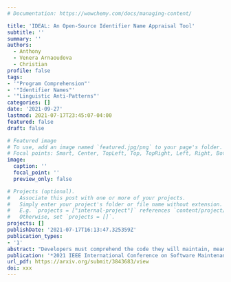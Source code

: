 ```yaml
---
# Documentation: https://wowchemy.com/docs/managing-content/

title: 'IDEAL: An Open-Source Identifier Name Appraisal Tool'
subtitle: ''
summary: ''
authors:
  - Anthony
  - Venera Arnaoudova
  - Christian
profile: false
tags:
- '"Program Comprehension"'
- '"Identifier Names"'
- '"Linguistic Anti-Patterns"'
categories: []
date: '2021-09-27'
lastmod: 2021-07-17T23:45:07-04:00
featured: false
draft: false

# Featured image
# To use, add an image named `featured.jpg/png` to your page's folder.
# Focal points: Smart, Center, TopLeft, Top, TopRight, Left, Right, BottomLeft, Bottom, BottomRight.
image:
  caption: ''
  focal_point: ''
  preview_only: false

# Projects (optional).
#   Associate this post with one or more of your projects.
#   Simply enter your project's folder or file name without extension.
#   E.g. `projects = ["internal-project"]` references `content/project/deep-learning/index.md`.
#   Otherwise, set `projects = []`.
projects: []
publishDate: '2021-07-17T16:13:47.325359Z'
publication_types:
- '1'
abstract: "Developers must comprehend the code they will maintain, meaning that the code must be legible and reasonably self-descriptive. Unfortunately, there is still a lack of research and tooling that supports developers in understanding their naming practices; whether the names they choose make sense, whether they are consistent, and whether they convey the information required of them. In this paper, we present IDEAL, a tool that will provide feedback to developers about their identifier naming practices. Among its planned features, it will support linguistic anti-pattern detection, which is what will be discussed in this paper. IDEAL is designed to, and will, be extended to cover further anti-patterns, naming structures, and practices in the near future. IDEAL is open-source and publicly available, with a demo video available at: https://youtu.be/fVoOYGe50zg"
publication: '*2021 IEEE International Conference on Software Maintenance and Evolution (ICSME)*'
url_pdf: https://arxiv.org/submit/3843683/view
doi: xxx
---
```

